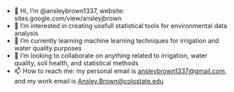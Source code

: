 - 👋 Hi, I’m @ansleybrown1337, website: sites.google.com/view/ansleyjbrown
- 👀 I’m interested in creating usefull statistical tools for environmental data analysis
- 🌱 I’m currently learning machine learning techniques for irrigation and water quality purposes
- 💞️ I’m looking to collaborate on anything related to irrigation, water quality, soil health, and statistical methods
- 📫 How to reach me: my personal email is ansleybrown1337@gmail.com, and my work email is Ansley.Brown@colostate.edu

<!---
ansleybrown1337/ansleybrown1337 is a ✨ special ✨ repository because its `README.md` (this file) appears on your GitHub profile.
You can click the Preview link to take a look at your changes.
--->
